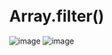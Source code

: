 # Array.filter()

![image](https://user-images.githubusercontent.com/40190772/84579227-779e0600-adcc-11ea-8bb0-19df93d453cf.png)
![image](https://user-images.githubusercontent.com/40190772/84579235-871d4f00-adcc-11ea-99b6-4b20a2971659.png)
